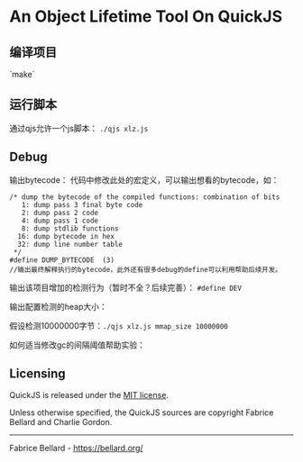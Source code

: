 <h1>An Object Lifetime Tool On QuickJS</h1>

<h2>编译项目</h2>
`make`

<h2>运行脚本</h2>

通过qjs允许一个js脚本： `./qjs xlz.js`

<h2>Debug</h2>

输出bytecode：
代码中修改此处的宏定义，可以输出想看的bytecode，如：
```
/* dump the bytecode of the compiled functions: combination of bits
   1: dump pass 3 final byte code
   2: dump pass 2 code
   4: dump pass 1 code
   8: dump stdlib functions
  16: dump bytecode in hex
  32: dump line number table
 */
#define DUMP_BYTECODE  (3)
//输出最终解释执行的bytecode，此外还有很多debug的define可以利用帮助后续开发。
```

输出该项目增加的检测行为（暂时不全？后续完善）：
`#define DEV`

输出配置检测的heap大小：

假设检测10000000字节：`./qjs xlz.js mmap_size 10000000`


如何适当修改gc的间隔阈值帮助实验：


<h2>Licensing</h2>

QuickJS is released under
the <a href="https://opensource.org/licenses/MIT">MIT license</a>.
<p>
Unless otherwise specified, the QuickJS sources are copyright Fabrice
Bellard and Charlie Gordon.

<hr>
Fabrice Bellard - <a href="https://bellard.org">https://bellard.org/</a>

